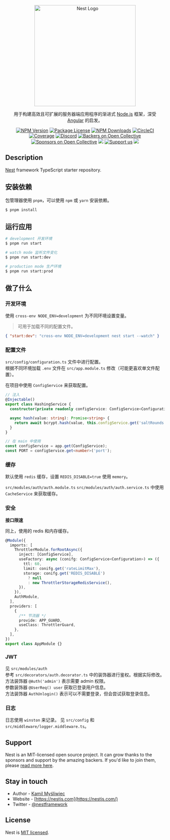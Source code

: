 <p align="center">
  <a href="http://nestjs.com/" target="blank"><img src="https://nestjs.com/img/logo_text.svg" width="320" alt="Nest Logo" /></a>
</p>

[circleci-image]: https://img.shields.io/circleci/build/github/nestjs/nest/master?token=abc123def456
[circleci-url]: https://circleci.com/gh/nestjs/nest

   <p align="center">用于构建高效且可扩展的服务器端应用程序的渐进式 <a href="https://nodejs.org/zh-cn/" target="blank">Node.js</a> 框架，深受 <a href="https://angular.cn" target="_blank">Angular</a> 的启发。</p> 
    <p align="center">
<a href="https://www.npmjs.com/~nestjscore" target="_blank"><img src="https://img.shields.io/npm/v/@nestjs/core.svg" alt="NPM Version" /></a>
<a href="https://www.npmjs.com/~nestjscore" target="_blank"><img src="https://img.shields.io/npm/l/@nestjs/core.svg" alt="Package License" /></a>
<a href="https://www.npmjs.com/~nestjscore" target="_blank"><img src="https://img.shields.io/npm/dm/@nestjs/common.svg" alt="NPM Downloads" /></a>
<a href="https://circleci.com/gh/nestjs/nest" target="_blank"><img src="https://img.shields.io/circleci/build/github/nestjs/nest/master" alt="CircleCI" /></a>
<a href="https://coveralls.io/github/nestjs/nest?branch=master" target="_blank"><img src="https://coveralls.io/repos/github/nestjs/nest/badge.svg?branch=master#9" alt="Coverage" /></a>
<a href="https://discord.gg/G7Qnnhy" target="_blank"><img src="https://img.shields.io/badge/discord-online-brightgreen.svg" alt="Discord"/></a>
<a href="https://opencollective.com/nest#backer" target="_blank"><img src="https://opencollective.com/nest/backers/badge.svg" alt="Backers on Open Collective" /></a>
<a href="https://opencollective.com/nest#sponsor" target="_blank"><img src="https://opencollective.com/nest/sponsors/badge.svg" alt="Sponsors on Open Collective" /></a>
  <a href="https://paypal.me/kamilmysliwiec" target="_blank"><img src="https://img.shields.io/badge/Donate-PayPal-ff3f59.svg"/></a>
    <a href="https://opencollective.com/nest#sponsor"  target="_blank"><img src="https://img.shields.io/badge/Support%20us-Open%20Collective-41B883.svg" alt="Support us"></a>
  <a href="https://twitter.com/nestframework" target="_blank"><img src="https://img.shields.io/twitter/follow/nestframework.svg?style=social&label=Follow"></a>
</p>
  <!--[![Backers on Open Collective](https://opencollective.com/nest/backers/badge.svg)](https://opencollective.com/nest#backer)
  [![Sponsors on Open Collective](https://opencollective.com/nest/sponsors/badge.svg)](https://opencollective.com/nest#sponsor)-->

## Description

[Nest](https://github.com/nestjs/nest) framework TypeScript starter repository.

## 安装依赖

包管理器使用 `pnpm`，可以使用 `npm` 或 `yarn` 安装依赖。

```bash
$ pnpm install
```

## 运行应用

```bash
# development 开发环境
$ pnpm run start

# watch mode 监听文件变化
$ pnpm run start:dev

# production mode 生产环境
$ pnpm run start:prod
```

## 做了什么

### 开发环境

使用 `cross-env NODE_ENV=development` 为不同环境设置变量。

> 可用于加载不同的配置文件。

```json
{ "start:dev": "cross-env NODE_ENV=development nest start --watch" }
```

### 配置文件

`src/config/configuration.ts` 文件中进行配置。  
根据不同环境加载 `.env` 文件在 `src/app.module.ts` 修改（可能更喜欢单文件配置）。

在项目中使用 `ConfigService` 来获取配置。

```ts
// 注入
@Injectable()
export class HashingService {
  constructor(private readonly configService: ConfigService<Configuration>) {}

  async hash(value: string): Promise<string> {
    return await bcrypt.hash(value, this.configService.get('saltRounds'));
  }
}

// 在 main 中使用
const configService = app.get(ConfigService);
const PORT = configService.get<number>('port');
```

### 缓存

默认使用 `redis` 缓存，设置 `REDIS_DISABLE=true` 使用 `memory`。

`src/modules/auth/auth.module.ts` `src/modules/auth/auth.service.ts` 中使用 `CacheService` 来获取缓存。

### 安全

**接口限速**

同上，使用的 redis 和内存缓存。

```ts
@Module({
  imports: [
    ThrottlerModule.forRootAsync({
      inject: [ConfigService],
      useFactory: async (conifg: ConfigService<Configuration>) => ({
        ttl: 60,
        limit: conifg.get('rateLimitMax'),
        storage: conifg.get('REDIS_DISABLE')
          ? null
          : new ThrottlerStorageRedisService(),
      }),
    }),
    AuthModule,
  ],
  providers: [
    {
      /** 节流器 */
      provide: APP_GUARD,
      useClass: ThrottlerGuard,
    },
  ],
})
export class AppModule {}
```

### JWT

见 `src/modules/auth`  
参考 `src/decorators/auth.decorator.ts` 中的装饰器进行鉴权。根据实际修改。  
方法装饰器 `@Auth('admin')` 表示需要 admin 权限。  
参数装饰器 `@UserReq() user` 获取已登录用户信息。  
方法装饰器 `AuthUnlogin()` 表示可以不需要登录，但会尝试获取登录信息。

### 日志

日志使用 `winston` 来记录。
见 `src/config` 和 `src/middleware/logger.middleware.ts`。

## Support

Nest is an MIT-licensed open source project. It can grow thanks to the sponsors and support by the amazing backers. If you'd like to join them, please [read more here](https://docs.nestjs.com/support).

## Stay in touch

- Author - [Kamil Myśliwiec](https://kamilmysliwiec.com)
- Website - [https://nestjs.com](https://nestjs.com/)
- Twitter - [@nestframework](https://twitter.com/nestframework)

## License

Nest is [MIT licensed](LICENSE).
